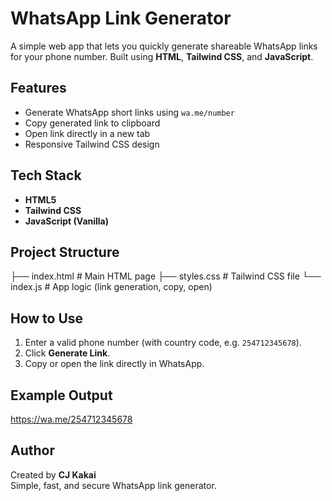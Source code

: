 # WhatsApp Link Generator

A simple web app that lets you quickly generate shareable WhatsApp links for your phone number. Built using **HTML**, **Tailwind CSS**, and **JavaScript**.


## Features

- Generate WhatsApp short links using `wa.me/number`
- Copy generated link to clipboard
- Open link directly in a new tab
- Responsive Tailwind CSS design


## Tech Stack

- **HTML5**
- **Tailwind CSS**
- **JavaScript (Vanilla)**

## Project Structure
├── index.html # Main HTML page
├── styles.css # Tailwind CSS file
└── index.js # App logic (link generation, copy, open)


## How to Use

1. Enter a valid phone number (with country code, e.g. `254712345678`).
2. Click **Generate Link**.
3. Copy or open the link directly in WhatsApp.


## Example Output
https://wa.me/254712345678

## Author

Created by **CJ Kakai**  
Simple, fast, and secure WhatsApp link generator.
